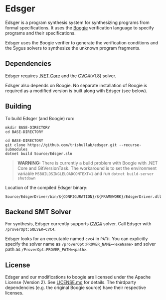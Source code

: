 # Edsger

Edsger is a program synthesis system for synthesizing programs from formal specifications. 
It uses the [Boogie](https://github.com/boogie-org/boogie) verification language to specify programs and their specifications.  

Edsger uses the Boogie verifier to generate the verification conditions and 
the Sygus solvers to synthesize the unknown program fragments.  


## Dependencies
Edsger requires [.NET Core](https://dotnet.microsoft.com/) and the [CVC4](https://cvc4.github.io/)(v1.8) solver.

Edsger also depends on Boogie. No separate installation of Boogie is required 
as a modified version is built along with Edsger (see below).

## Building

To build Edsger (and Boogie) run:

```
mkdir BASE-DIRECTORY
cd BASE-DIRECTORY
```

```
cd BASE-DIRECTORY
git clone https://github.com/trishullab/edsger.git --recurse-submodules
dotnet build Source/Edsger.sln
```

> **WARNING:** There is currently a build problem with Boogie with .NET Core and GitVersionTask.
The workaround is to set the environment variable `MSBUILDSINGLELOADCONTEXT=1` and run `dotnet build-server shutdown`


Location of the compiled Edsger binary:

`Source/EdsgerDriver/bin/${CONFIGURATION}/${FRAMEWORK}/EdsgerDriver.dll`

## Backend SMT Solver

For synthesis, Edsger currently supports [CVC4](https://cvc4.github.io/) solver. Call Edsger with `/proverOpt:SOLVER=CVC4`.

Edsger looks for an executable named `cvc4` in `PATH`. You can explicitly specify the
solver name as `/proverOpt:PROVER_NAME=<exeName>` and solver path as `/ProverOpt:PROVER_PATH=<path>`.


## License

Edsger and our modifications to boogie are licensed under the Apache License (Version 2). See [LICENSE.md](LICENSE.md) for details.
The thirdparty dependencies (e.g. the original Boogie source) have their respective licenses.

